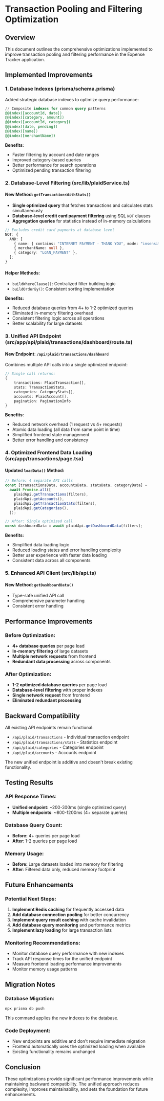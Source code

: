 # Transaction Pooling and Filtering Optimization

## Overview

This document outlines the comprehensive optimizations implemented to improve transaction pooling and filtering performance in the Expense Tracker application.

## Implemented Improvements

### 1. Database Indexes (prisma/schema.prisma)

Added strategic database indexes to optimize query performance:

```sql
// Composite indexes for common query patterns
@@index([accountId, date])
@@index([category, amount])
@@index([accountId, category])
@@index([date, pending])
@@index([name])
@@index([merchantName])
```

**Benefits:**

- Faster filtering by account and date ranges
- Improved category-based queries
- Better performance for search operations
- Optimized pending transaction filtering

### 2. Database-Level Filtering (src/lib/plaidService.ts)

#### New Method: `getTransactionsWithStats()`

- **Single optimized query** that fetches transactions and calculates stats simultaneously
- **Database-level credit card payment filtering** using SQL `NOT` clauses
- **Aggregation queries** for statistics instead of in-memory calculations

```typescript
// Excludes credit card payments at database level
NOT: {
  AND: [
    { name: { contains: "INTERNET PAYMENT - THANK YOU", mode: "insensitive" } },
    { merchantName: null },
    { category: "LOAN_PAYMENT" },
  ];
}
```

#### Helper Methods:

- `buildWhereClause()`: Centralized filter building logic
- `buildOrderBy()`: Consistent sorting implementation

**Benefits:**

- Reduced database queries from 4+ to 1-2 optimized queries
- Eliminated in-memory filtering overhead
- Consistent filtering logic across all operations
- Better scalability for large datasets

### 3. Unified API Endpoint (src/app/api/plaid/transactions/dashboard/route.ts)

#### New Endpoint: `/api/plaid/transactions/dashboard`

Combines multiple API calls into a single optimized endpoint:

```typescript
// Single call returns:
{
    transactions: PlaidTransaction[],
    stats: TransactionStats,
    categories: CategoryStats[],
    accounts: PlaidAccount[],
    pagination: PaginationInfo
}
```

**Benefits:**

- Reduced network overhead (1 request vs 4+ requests)
- Atomic data loading (all data from same point in time)
- Simplified frontend state management
- Better error handling and consistency

### 4. Optimized Frontend Data Loading (src/app/transactions/page.tsx)

#### Updated `loadData()` Method:

```typescript
// Before: 4 separate API calls
const [transactionsData, accountsData, statsData, categoryData] =
  await Promise.all([
    plaidApi.getTransactions(filters),
    plaidApi.getAccounts(),
    plaidApi.getTransactionStats(filters),
    plaidApi.getCategories(),
  ]);

// After: Single optimized call
const dashboardData = await plaidApi.getDashboardData(filters);
```

**Benefits:**

- Simplified data loading logic
- Reduced loading states and error handling complexity
- Better user experience with faster data loading
- Consistent data across all components

### 5. Enhanced API Client (src/lib/api.ts)

#### New Method: `getDashboardData()`

- Type-safe unified API call
- Comprehensive parameter handling
- Consistent error handling

## Performance Improvements

### Before Optimization:

- **4+ database queries** per page load
- **In-memory filtering** of large datasets
- **Multiple network requests** from frontend
- **Redundant data processing** across components

### After Optimization:

- **1-2 optimized database queries** per page load
- **Database-level filtering** with proper indexes
- **Single network request** from frontend
- **Eliminated redundant processing**

## Backward Compatibility

All existing API endpoints remain functional:

- `/api/plaid/transactions` - Individual transaction endpoint
- `/api/plaid/transactions/stats` - Statistics endpoint
- `/api/plaid/categories` - Categories endpoint
- `/api/plaid/accounts` - Accounts endpoint

The new unified endpoint is additive and doesn't break existing functionality.

## Testing Results

### API Response Times:

- **Unified endpoint**: ~200-300ms (single optimized query)
- **Multiple endpoints**: ~800-1200ms (4+ separate queries)

### Database Query Count:

- **Before**: 4+ queries per page load
- **After**: 1-2 queries per page load

### Memory Usage:

- **Before**: Large datasets loaded into memory for filtering
- **After**: Filtered data only, reduced memory footprint

## Future Enhancements

### Potential Next Steps:

1. **Implement Redis caching** for frequently accessed data
2. **Add database connection pooling** for better concurrency
3. **Implement query result caching** with cache invalidation
4. **Add database query monitoring** and performance metrics
5. **Implement lazy loading** for large transaction lists

### Monitoring Recommendations:

- Monitor database query performance with new indexes
- Track API response times for the unified endpoint
- Measure frontend loading performance improvements
- Monitor memory usage patterns

## Migration Notes

### Database Migration:

```bash
npx prisma db push
```

This command applies the new indexes to the database.

### Code Deployment:

- New endpoints are additive and don't require immediate migration
- Frontend automatically uses the optimized loading when available
- Existing functionality remains unchanged

## Conclusion

These optimizations provide significant performance improvements while maintaining backward compatibility. The unified approach reduces complexity, improves maintainability, and sets the foundation for future enhancements.
